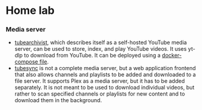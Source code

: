 # Home lab

### Media server

- [tubearchivist](https://github.com/bbilly1/tubearchivist), which describes itself as a self-hosted YouTube media server, can be used to store, index, and play YouTube videos. It uses yt-dlp to download from YouTube. It can be deployed using a [docker-compose file](https://github.com/bbilly1/tubearchivist/blob/master/docker-compose.yml).
- [tubesync](https://github.com/meeb/tubesync) is not a complete media server, but a web application frontend that also allows channels and playlists to be added and downloaded to a file server. It supports Plex as a media server, but it has to be added separately. It is not meant to be used to download individual videos, but rather to scan specified channels or playlists for new content and to download them in the background.